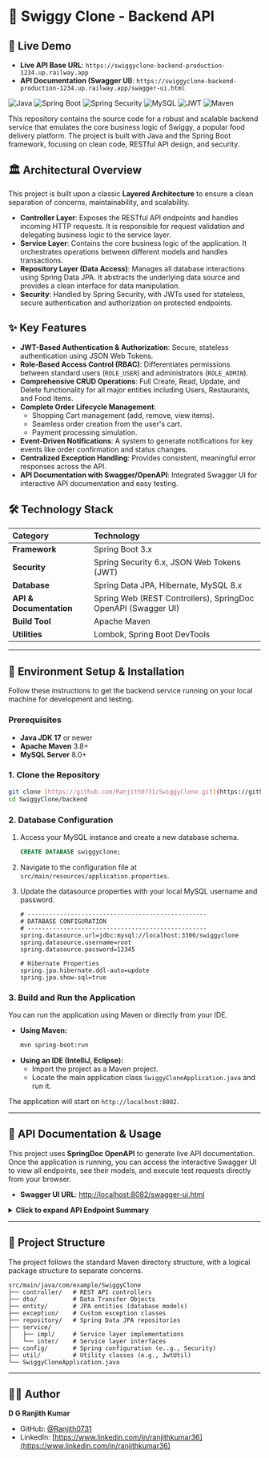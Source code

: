 # 🍔 Swiggy Clone - Backend API

## 🚀 Live Demo

* **Live API Base URL**: `https://swiggyclone-backend-production-1234.up.railway.app`
* **API Documentation (Swagger UI)**: `https://swiggyclone-backend-production-1234.up.railway.app/swagger-ui.html`


![Java](https://img.shields.io/badge/Java-17+-ED8B00?style=for-the-badge&logo=openjdk&logoColor=white)
![Spring Boot](https://img.shields.io/badge/Spring_Boot-3.x-6DB33F?style=for-the-badge&logo=spring&logoColor=white)
![Spring Security](https://img.shields.io/badge/Spring_Security-6.x-6DB33F?style=for-the-badge&logo=springsecurity&logoColor=white)
![MySQL](https://img.shields.io/badge/MySQL-8.x-4479A1?style=for-the-badge&logo=mysql&logoColor=white)
![JWT](https://img.shields.io/badge/JWT-Authentication-black?style=for-the-badge&logo=jsonwebtokens)
![Maven](https://img.shields.io/badge/Maven-3.8+-C71A36?style=for-the-badge&logo=apachemaven&logoColor=white)

This repository contains the source code for a robust and scalable backend service that emulates the core business logic of Swiggy, a popular food delivery platform. The project is built with Java and the Spring Boot framework, focusing on clean code, RESTful API design, and security.

## 🏛️ Architectural Overview

This project is built upon a classic **Layered Architecture** to ensure a clean separation of concerns, maintainability, and scalability.

* **Controller Layer**: Exposes the RESTful API endpoints and handles incoming HTTP requests. It is responsible for request validation and delegating business logic to the service layer.
* **Service Layer**: Contains the core business logic of the application. It orchestrates operations between different models and handles transactions.
* **Repository Layer (Data Access)**: Manages all database interactions using Spring Data JPA. It abstracts the underlying data source and provides a clean interface for data manipulation.
* **Security**: Handled by Spring Security, with JWTs used for stateless, secure authentication and authorization on protected endpoints.

## ✨ Key Features

* **JWT-Based Authentication & Authorization**: Secure, stateless authentication using JSON Web Tokens.
* **Role-Based Access Control (RBAC)**: Differentiates permissions between standard users (`ROLE_USER`) and administrators (`ROLE_ADMIN`).
* **Comprehensive CRUD Operations**: Full Create, Read, Update, and Delete functionality for all major entities including Users, Restaurants, and Food Items.
* **Complete Order Lifecycle Management**:
    * Shopping Cart management (add, remove, view items).
    * Seamless order creation from the user's cart.
    * Payment processing simulation.
* **Event-Driven Notifications**: A system to generate notifications for key events like order confirmation and status changes.
* **Centralized Exception Handling**: Provides consistent, meaningful error responses across the API.
* **API Documentation with Swagger/OpenAPI**: Integrated Swagger UI for interactive API documentation and easy testing.

## 🛠️ Technology Stack

| Category | Technology |
| :--- | :--- |
| **Framework** | Spring Boot 3.x |
| **Security** | Spring Security 6.x, JSON Web Tokens (JWT) |
| **Database** | Spring Data JPA, Hibernate, MySQL 8.x |
| **API & Documentation** | Spring Web (REST Controllers), SpringDoc OpenAPI (Swagger UI) |
| **Build Tool** | Apache Maven |
| **Utilities** | Lombok, Spring Boot DevTools |

---
## 🚀 Environment Setup & Installation

Follow these instructions to get the backend service running on your local machine for development and testing.

### Prerequisites
* **Java JDK 17** or newer
* **Apache Maven** 3.8+
* **MySQL Server** 8.0+

### 1. Clone the Repository
```bash
git clone [https://github.com/Ranjith0731/SwiggyClone.git](https://github.com/Ranjith0731/SwiggyClone.git)
cd SwiggyClone/backend
```

### 2. Database Configuration
1.  Access your MySQL instance and create a new database schema.
    ```sql
    CREATE DATABASE swiggyclone;
    ```
2.  Navigate to the configuration file at `src/main/resources/application.properties`.
3.  Update the datasource properties with your local MySQL username and password.

    ```properties
    # --------------------------------------------------
    # DATABASE CONFIGURATION
    # --------------------------------------------------
    spring.datasource.url=jdbc:mysql://localhost:3306/swiggyclone
    spring.datasource.username=root
    spring.datasource.password=12345
    
    # Hibernate Properties
    spring.jpa.hibernate.ddl-auto=update
    spring.jpa.show-sql=true
    ```

### 3. Build and Run the Application
You can run the application using Maven or directly from your IDE.

* **Using Maven:**
    ```bash
    mvn spring-boot:run
    ```
* **Using an IDE (IntelliJ, Eclipse):**
    * Import the project as a Maven project.
    * Locate the main application class `SwiggyCloneApplication.java` and run it.

The application will start on `http://localhost:8082`.

---
## 📄 API Documentation & Usage

This project uses **SpringDoc OpenAPI** to generate live API documentation. Once the application is running, you can access the interactive Swagger UI to view all endpoints, see their models, and execute test requests directly from your browser.

* **Swagger UI URL**: [http://localhost:8082/swagger-ui.html](http://localhost:8082/swagger-ui.html)

<details>
<summary><strong>Click to expand API Endpoint Summary</strong></summary>

| HTTP Method | Endpoint | Description | Access |
| :--- | :--- | :--- | :--- |
| `POST` | `/api/auth/register` | Register a new user. | Public |
| `POST` | `/api/auth/login` | Authenticate a user and get a JWT. | Public |
| `GET` | `/api/users` | Get a list of all users. | Admin only |
| `GET` | `/api/users/{id}` | Get a user by their ID. | Admin/Owner |
| `POST` | `/api/admin/restaurants` | Add a new restaurant. | Admin only |
| `GET` | `/api/restaurants` | Get a list of all restaurants. | Public |
| `POST` | `/api/cart/add` | Add an item to the user's cart. | User |
| `GET` | `/api/cart/{userId}` | Get the user's current cart. | User |
| `POST` | `/api/orders/user/{userId}` | Create an order from the user's cart. | User |
| `GET` | `/api/orders/user/{userId}` | Get the order history for a user. | User |
| `POST` | `/api/payments/process` | Process the payment for an order. | User |

</details>

---

## 📁 Project Structure

The project follows the standard Maven directory structure, with a logical package structure to separate concerns.

```
src/main/java/com/example/SwiggyClone
├── controller/   # REST API controllers
├── dto/          # Data Transfer Objects
├── entity/       # JPA entities (database models)
├── exception/    # Custom exception classes
├── repository/   # Spring Data JPA repositories
├── service/
│   ├── impl/     # Service layer implementations
│   └── inter/    # Service layer interfaces
├── config/       # Spring configuration (e..g., Security)
├── util/         # Utility classes (e.g., JwtUtil)
└── SwiggyCloneApplication.java
```

---
## 👨‍💻 Author

**D G Ranjith Kumar**
* GitHub: [@Ranjith0731](https://github.com/Ranjith0731)
* LinkedIn: [https://www.linkedin.com/in/ranjithkumar36](https://www.linkedin.com/in/ranjithkumar36)
